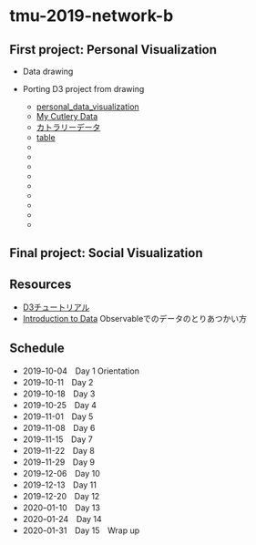 # tmu-2019-network-b

## First project: Personal Visualization

- Data drawing

- Porting D3 project from drawing

  - [personal_data_visualization](https://observablehq.com/@makoto-watanabe0909/personal_data_visualization)
  - [My Cutlery Data](https://observablehq.com/@yukokano/untitled)
  - [カトラリーデータ](https://observablehq.com/@miyazaki-yuko/untitled)
  - [table](https://observablehq.com/@sakataakari/sample)
  - []()
  - []()
  - []()
  - []()
  - []()
  - []()
  - []()
  - []()
  - []()

## Final project: Social Visualization

## Resources

- [D3チュートリアル](https://observablehq.com/collection/@sugi2000/d3)
- [Introduction to Data](https://observablehq.com/@sugi2000/introduction-to-data-japanese) Observableでのデータのとりあつかい方

## Schedule

- 2019ｰ10-04　Day 1 Orientation
- 2019ｰ10-11　Day 2
- 2019ｰ10-18　Day 3
- 2019ｰ10-25　Day 4
- 2019ｰ11-01　Day 5
- 2019ｰ11-08　Day 6
- 2019ｰ11-15　Day 7
- 2019ｰ11-22　Day 8
- 2019ｰ11-29　Day 9
- 2019ｰ12-06　Day 10
- 2019ｰ12-13　Day 11
- 2019ｰ12-20　Day 12
- 2020ｰ01-10　Day 13
- 2020ｰ01-24　Day 14
- 2020ｰ01-31　Day 15　Wrap up
